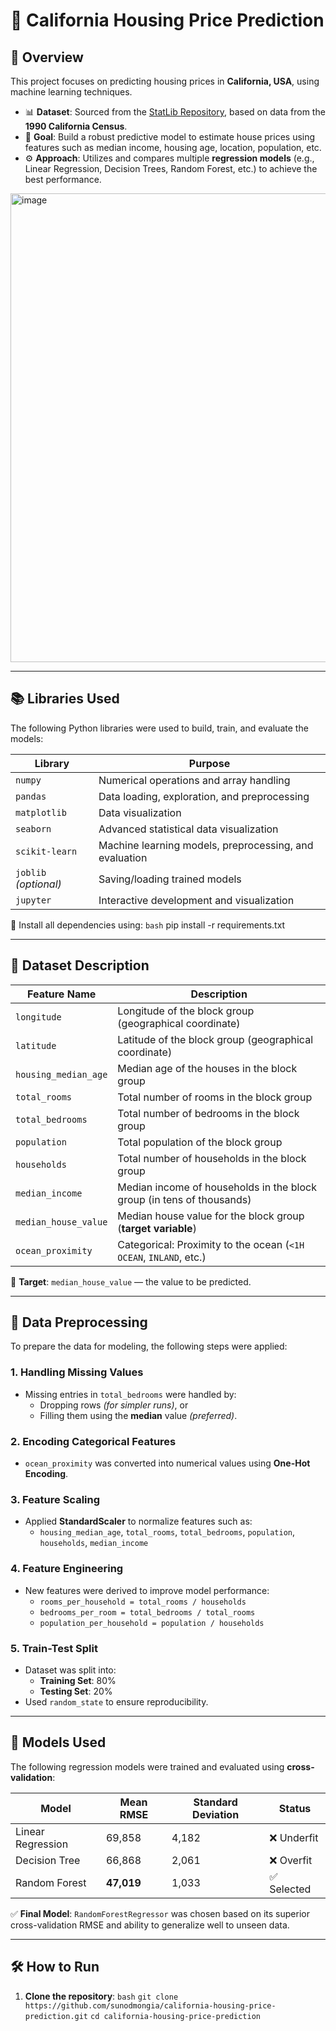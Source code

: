 # 🏡 California Housing Price Prediction

## 📌 Overview

This project focuses on predicting housing prices in **California, USA**, using machine learning techniques.

- 📊 **Dataset**: Sourced from the [StatLib Repository](http://lib.stat.cmu.edu/datasets/), based on data from the **1990 California Census**.
- 🧠 **Goal**: Build a robust predictive model to estimate house prices using features such as median income, housing age, location, population, etc.
- ⚙️ **Approach**: Utilizes and compares multiple **regression models** (e.g., Linear Regression, Decision Trees, Random Forest, etc.) to achieve the best performance.


<img width="750" height="750" alt="image" src="https://github.com/user-attachments/assets/123793db-3310-45e4-8598-50602819006d" />

---

## 📚 Libraries Used

The following Python libraries were used to build, train, and evaluate the models:

| Library            | Purpose                                 |
|--------------------|-----------------------------------------|
| `numpy`            | Numerical operations and array handling |
| `pandas`           | Data loading, exploration, and preprocessing |
| `matplotlib`       | Data visualization                      |
| `seaborn`          | Advanced statistical data visualization |
| `scikit-learn`     | Machine learning models, preprocessing, and evaluation |
| `joblib` *(optional)* | Saving/loading trained models           |
| `jupyter`          | Interactive development and visualization |

📌 Install all dependencies using:
```bash```
pip install -r requirements.txt

---

## 💾 Dataset Description

| Feature Name           | Description                                                                 |
|------------------------|-----------------------------------------------------------------------------|
| `longitude`            | Longitude of the block group (geographical coordinate)                      |
| `latitude`             | Latitude of the block group (geographical coordinate)                       |
| `housing_median_age`   | Median age of the houses in the block group                                 |
| `total_rooms`          | Total number of rooms in the block group                                    |
| `total_bedrooms`       | Total number of bedrooms in the block group                                 |
| `population`           | Total population of the block group                                         |
| `households`           | Total number of households in the block group                               |
| `median_income`        | Median income of households in the block group (in tens of thousands)       |
| `median_house_value`   | Median house value for the block group (**target variable**)                |
| `ocean_proximity`      | Categorical: Proximity to the ocean (`<1H OCEAN`, `INLAND`, etc.)           |

🎯 **Target**: `median_house_value` — the value to be predicted.

---

## 🧹 Data Preprocessing

To prepare the data for modeling, the following steps were applied:

### 1. Handling Missing Values
- Missing entries in `total_bedrooms` were handled by:
  - Dropping rows *(for simpler runs)*, or
  - Filling them using the **median** value *(preferred)*.

### 2. Encoding Categorical Features
- `ocean_proximity` was converted into numerical values using **One-Hot Encoding**.

### 3. Feature Scaling
- Applied **StandardScaler** to normalize features such as:
  - `housing_median_age`, `total_rooms`, `total_bedrooms`, `population`, `households`, `median_income`

### 4. Feature Engineering
- New features were derived to improve model performance:
  - `rooms_per_household = total_rooms / households`
  - `bedrooms_per_room = total_bedrooms / total_rooms`
  - `population_per_household = population / households`

### 5. Train-Test Split
- Dataset was split into:
  - **Training Set**: 80%
  - **Testing Set**: 20%
- Used `random_state` to ensure reproducibility.
  
---

## 🤖 Models Used

The following regression models were trained and evaluated using **cross-validation**:

| Model              | Mean RMSE | Standard Deviation | Status     |
|-------------------|-----------|--------------------|------------|
| Linear Regression  | 69,858    | 4,182              | ❌ Underfit |
| Decision Tree      | 66,868    | 2,061              | ❌ Overfit  |
| Random Forest      | **47,019**| 1,033              | ✅ Selected |

✅ **Final Model**: `RandomForestRegressor` was chosen based on its superior cross-validation RMSE and ability to generalize well to unseen data.

---

## 🛠️ How to Run

1. **Clone the repository**:
   ```bash```
   ```git clone https://github.com/sunodmongia/california-housing-price-prediction.git```
   ```cd california-housing-price-prediction```

  
